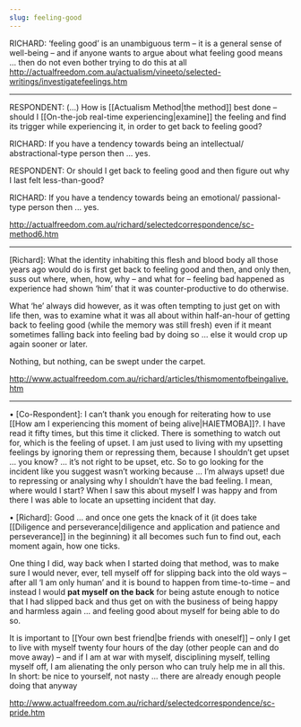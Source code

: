 ```yaml
---
slug: feeling-good
---
```


RICHARD: ‘feeling good’ is an unambiguous term – it is a general sense of well-being – and if anyone wants to argue about what feeling good means ... then do not even bother trying to do this at all http://actualfreedom.com.au/actualism/vineeto/selected-writings/investigatefeelings.htm

---

RESPONDENT: (...) How is [[Actualism Method|the method]] best done – should I [[On-the-job real-time experiencing|examine]] the feeling and find its trigger while experiencing it, in order to get back to feeling good?

RICHARD: If you have a tendency towards being an intellectual/ abstractional-type person then ... yes.

RESPONDENT: Or should I get back to feeling good and then figure out why I last felt less-than-good?

RICHARD: If you have a tendency towards being an emotional/ passional-type person then ... yes.

http://actualfreedom.com.au/richard/selectedcorrespondence/sc-method6.htm

---

[Richard]: What the identity inhabiting this flesh and blood body all those years ago would do is first get back to feeling good and then, and only then, suss out where, when, how, why – and what for – feeling bad happened as experience had shown ‘him’ that it was counter-productive to do otherwise.

What ‘he’ always did however, as it was often tempting to just get on with life then, was to examine what it was all about within half-an-hour of getting back to feeling good (while the memory was still fresh) even if it meant sometimes falling back into feeling bad by doing so … else it would crop up again sooner or later.

Nothing, but nothing, can be swept under the carpet.

http://www.actualfreedom.com.au/richard/articles/thismomentofbeingalive.htm

---

• [Co-Respondent]: I can’t thank you enough for reiterating how to use [[How am I experiencing this moment of being alive|HAIETMOBA]]?. I have read it fifty times, but this time it clicked. There is something to watch out for, which is the feeling of upset. I am just used to living with my upsetting feelings by ignoring them or repressing them, because I shouldn’t get upset ... you know? ... it’s not right to be upset, etc. So to go looking for the incident like you suggest wasn’t working because ... I’m always upset! due to repressing or analysing why I shouldn’t have the bad feeling. I mean, where would I start? When I saw this about myself I was happy and from there I was able to locate an upsetting incident that day.

• [Richard]: Good ... and once one gets the knack of it (it does take [[Diligence and perseverance|diligence and application and patience and perseverance]] in the beginning) it all becomes such fun to find out, each moment again, how one ticks.

One thing I did, way back when I started doing that method, was to make sure I would never, ever, tell myself off for slipping back into the old ways – after all ‘I am only human’ and it is bound to happen from time-to-time – and instead I would **pat myself on the back** for being astute enough to notice that I had slipped back and thus get on with the business of being happy and harmless again ... and feeling good about myself for being able to do so.

It is important to [[Your own best friend|be friends with oneself]] – only I get to live with myself twenty four hours of the day (other people can and do move away) – and if I am at war with myself, disciplining myself, telling myself off, I am alienating the only person who can truly help me in all this.
In short: be nice to yourself, not nasty ... there are already enough people doing that anyway

http://www.actualfreedom.com.au/richard/selectedcorrespondence/sc-pride.htm